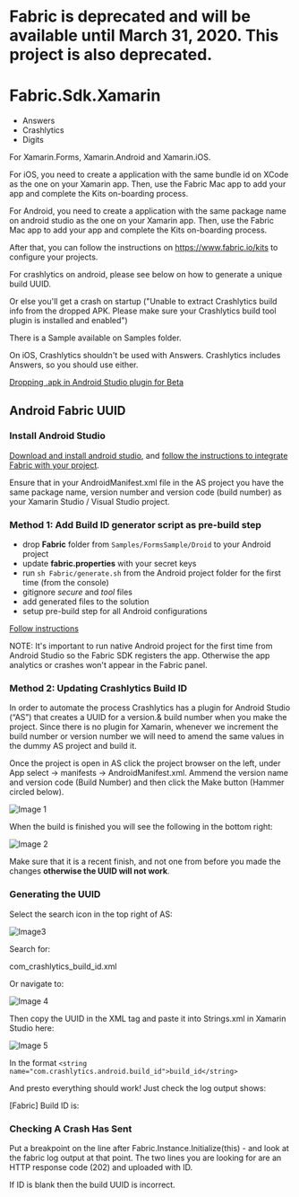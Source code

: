 # Fabric is deprecated and will be available until March 31, 2020. This project is also deprecated.

# Fabric.Sdk.Xamarin

- Answers
- Crashlytics
- Digits

For Xamarin.Forms, Xamarin.Android and Xamarin.iOS.

For iOS, you need to create a application with the same bundle id on XCode as the one on your Xamarin app.
Then, use the Fabric Mac app to add your app and complete the Kits on-boarding process.

For Android, you need to create a application with the same package name on android studio as the one on your Xamarin app.
Then, use the Fabric Mac app to add your app and complete the Kits on-boarding process.

After that, you can follow the instructions on https://www.fabric.io/kits to configure your projects.

For crashlytics on android, please see below on how to generate a unique build UUID. 

Or else you'll get a crash on startup ("Unable to extract Crashlytics build info from the dropped APK. Please make sure your Crashlytics build tool plugin is installed and enabled")

There is a Sample available on Samples folder.

On iOS, Crashlytics shouldn't be used with Answers. Crashlytics includes Answers, so you should use either.

[Dropping .apk in Android Studio plugin for Beta](https://github.com/drungrin/Fabric.Sdk.Xamarin/issues/7)

## Android Fabric UUID

### Install Android Studio
[Download and install android studio](https://developer.android.com/studio/index.html), and [follow the instructions to integrate Fabric with your project](https://fabric.io/kits/android/crashlytics/install).

Ensure that in your AndroidManifest.xml file in the AS project you have the same package name, version number and version code (build number) as your Xamarin Studio / Visual Studio project. 

### Method 1: Add Build ID generator script as pre-build step

- drop **Fabric** folder from `Samples/FormsSample/Droid` to your Android project
- update **fabric.properties** with your secret keys
- run `sh Fabric/generate.sh` from the Android project folder for the first time (from the console)
- gitignore *secure* and *tool* files
- add generated files to the solution
- setup pre-build step for all Android configurations

[Follow instructions](Samples/FormsSample/Droid/Fabric/README.md)

NOTE: It's important to run native Android project for the first time from Android Studio so
the Fabric SDK registers the app. Otherwise the app analytics or crashes won't appear in the Fabric panel.

### Method 2: Updating Crashlytics Build ID
In order to automate the process Crashlytics has a plugin for Android Studio (“AS”) that creates a UUID for a version.& build number when you make the project. Since there is no plugin for Xamarin, whenever we increment the build number or version number we will need to amend the same values in the dummy AS project and build it.

Once the project is open in AS click the project browser on the left, under App select -> manifests -> AndroidManifest.xml. Ammend the version name and version code (Build Number) and then click the Make button (Hammer circled below).

![Image 1][img1]

When the build is finished you will see the following in the bottom right:

![Image 2][img2]

Make sure that it is a recent finish, and not one from before you made the changes **otherwise the UUID will not work**.

### Generating the UUID
Select the search icon in the top right of AS:

![Image3][img3]

Search for:

com_crashlytics_build_id.xml

Or navigate to:

![Image 4][img4]

Then copy the UUID in the <string/> XML tag and paste it into Strings.xml in Xamarin Studio here:

![Image 5][img5]

In the format 
<code>&lt;string name="com.crashlytics.android.build_id">build_id&lt;/string></code>

And presto everything should work! Just check the log output shows:

[Fabric] Build ID is: <New Build ID>

### Checking A Crash Has Sent
Put a breakpoint on the line after Fabric.Instance.Initialize(this) - and look at the fabric log output at that point. The two lines you are looking for are an HTTP response code (202) and uploaded with ID.

If ID is blank then the build UUID is incorrect.

[img1]: assets/1.png?raw=true "Android Manfiest"
[img2]: assets/2.png?raw=true "Build Complete"
[img3]: assets/3.png?raw=true "Search Button"
[img4]: assets/4.png?raw=true "File Location"
[img5]: assets/5.png?raw=true "XS Structure"

